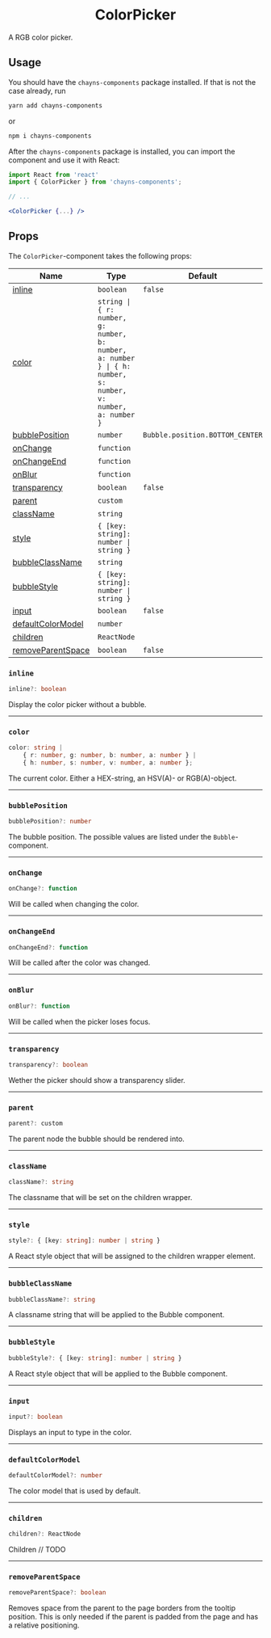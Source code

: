 <div align="center"><h1>ColorPicker</h1></div>

A RGB color picker.

## Usage

You should have the `chayns-components` package installed. If that is not the
case already, run

```bash
yarn add chayns-components
```

or

```bash
npm i chayns-components
```

After the `chayns-components` package is installed, you can import the component
and use it with React:

```jsx
import React from 'react'
import { ColorPicker } from 'chayns-components';

// ...

<ColorPicker {...} />
```

## Props

The `ColorPicker`-component takes the following props:

| Name                                    | Type                                                                                                         | Default                         | Required |
| --------------------------------------- | ------------------------------------------------------------------------------------------------------------ | ------------------------------- | :------: |
| [inline](#inline)                       | `boolean`                                                                                                    | `false`                         |          |
| [color](#color)                         | `string \| { r: number, g: number, b: number, a: number } \| { h: number, s: number, v: number, a: number }` |                                 |    ✓     |
| [bubblePosition](#bubbleposition)       | `number`                                                                                                     | `Bubble.position.BOTTOM_CENTER` |          |
| [onChange](#onchange)                   | `function`                                                                                                   |                                 |          |
| [onChangeEnd](#onchangeend)             | `function`                                                                                                   |                                 |          |
| [onBlur](#onblur)                       | `function`                                                                                                   |                                 |          |
| [transparency](#transparency)           | `boolean`                                                                                                    | `false`                         |          |
| [parent](#parent)                       | `custom`                                                                                                     |                                 |          |
| [className](#classname)                 | `string`                                                                                                     |                                 |          |
| [style](#style)                         | `{ [key: string]: number \| string }`                                                                        |                                 |          |
| [bubbleClassName](#bubbleclassname)     | `string`                                                                                                     |                                 |          |
| [bubbleStyle](#bubblestyle)             | `{ [key: string]: number \| string }`                                                                        |                                 |          |
| [input](#input)                         | `boolean`                                                                                                    | `false`                         |          |
| [defaultColorModel](#defaultcolormodel) | `number`                                                                                                     |                                 |          |
| [children](#children)                   | `ReactNode`                                                                                                  |                                 |          |
| [removeParentSpace](#removeparentspace) | `boolean`                                                                                                    | `false`                         |          |

### `inline`

```ts
inline?: boolean
```

Display the color picker without a bubble.

---

### `color`

```ts
color: string |
    { r: number, g: number, b: number, a: number } |
    { h: number, s: number, v: number, a: number };
```

The current color. Either a HEX-string, an HSV(A)- or RGB(A)-object.

---

### `bubblePosition`

```ts
bubblePosition?: number
```

The bubble position. The possible values are listed under the
`Bubble`-component.

---

### `onChange`

```ts
onChange?: function
```

Will be called when changing the color.

---

### `onChangeEnd`

```ts
onChangeEnd?: function
```

Will be called after the color was changed.

---

### `onBlur`

```ts
onBlur?: function
```

Will be called when the picker loses focus.

---

### `transparency`

```ts
transparency?: boolean
```

Wether the picker should show a transparency slider.

---

### `parent`

```ts
parent?: custom
```

The parent node the bubble should be rendered into.

---

### `className`

```ts
className?: string
```

The classname that will be set on the children wrapper.

---

### `style`

```ts
style?: { [key: string]: number | string }
```

A React style object that will be assigned to the children wrapper element.

---

### `bubbleClassName`

```ts
bubbleClassName?: string
```

A classname string that will be applied to the Bubble component.

---

### `bubbleStyle`

```ts
bubbleStyle?: { [key: string]: number | string }
```

A React style object that will be applied to the Bubble component.

---

### `input`

```ts
input?: boolean
```

Displays an input to type in the color.

---

### `defaultColorModel`

```ts
defaultColorModel?: number
```

The color model that is used by default.

---

### `children`

```ts
children?: ReactNode
```

Children // TODO

---

### `removeParentSpace`

```ts
removeParentSpace?: boolean
```

Removes space from the parent to the page borders from the tooltip position.
This is only needed if the parent is padded from the page and has a relative
positioning.
